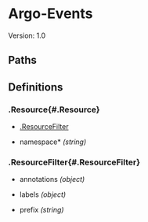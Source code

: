 












# Argo-Events



Version: 1.0












## Paths




## Definitions


  
### .Resource{#.Resource}


  
  
    
  - [.ResourceFilter](#.ResourceFilter)
    


    
  
  
    
  - namespace\* *(string)*
    


    
  

  
### .ResourceFilter{#.ResourceFilter}


  
  
    
  - annotations *(object)*
    


    
  
  
    
  - labels *(object)*
    


    
  
  
    
  - prefix *(string)*
    


    
  

  
